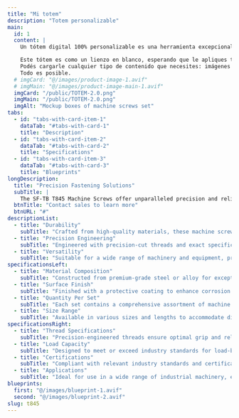 ```yaml
---
title: "Mi totem"
description: "Totem personalizable"
main:
  id: 1
  content: |
    Un tótem digital 100% personalizable es una herramienta excepcionalmente versátil y poderosa. Imaginate tener un dispositivo que podés adaptar completamente a tus necesidades, como si fuera un traje hecho a medida.

    Este tótem es como un lienzo en blanco, esperando que le apliques tu visión única. 
    Podés cargarle cualquier tipo de contenido que necesites: imágenes impactantes, videos informativos, datos en tiempo real, ofertas especiales, y mucho más. Además, tenés la libertad de definir cómo los usuarios interactuarán con él. ¿Necesitás una pantalla táctil intuitiva? ¿O quizás preferís un sistema de reconocimiento de voz de última generación? 
    Todo es posible.
  # imgCard: "@/images/product-image-1.avif"
  # imgMain: "@/images/product-image-main-1.avif"
  imgCard: "/public/TOTEM-2.0.png"
  imgMain: "/public/TOTEM-2.0.png"
  imgAlt: "Mockup boxes of machine screws set"
tabs:
  - id: "tabs-with-card-item-1"
    dataTab: "#tabs-with-card-1"
    title: "Description"
  - id: "tabs-with-card-item-2"
    dataTab: "#tabs-with-card-2"
    title: "Specifications"
  - id: "tabs-with-card-item-3"
    dataTab: "#tabs-with-card-3"
    title: "Blueprints"
longDescription:
  title: "Precision Fastening Solutions"
  subTitle: |
    The SF-TB T845 Machine Screws offer unparalleled precision and reliability for industrial applications, ensuring seamless operation and longevity for your machinery and equipment.
  btnTitle: "Contact sales to learn more"
  btnURL: "#"
descriptionList:
  - title: "Durability"
    subTitle: "Crafted from high-quality materials, these machine screws are built to withstand the rigors of industrial environments."
  - title: "Precision Engineering"
    subTitle: "Engineered with precision-cut threads and exact specifications, ensuring a tight and secure fit for every application."
  - title: "Versatility"
    subTitle: "Suitable for a wide range of machinery and equipment, providing versatile fastening solutions for various industrial needs."
specificationsLeft:
  - title: "Material Composition"
    subTitle: "Constructed from premium-grade steel or alloy for exceptional strength and durability."
  - title: "Surface Finish"
    subTitle: "Finished with a protective coating to enhance corrosion resistance and extend service life."
  - title: "Quantity Per Set"
    subTitle: "Each set contains a comprehensive assortment of machine screws to meet diverse industrial requirements."
  - title: "Size Range"
    subTitle: "Available in various sizes and lengths to accommodate different machinery and equipment specifications."
specificationsRight:
  - title: "Thread Specifications"
    subTitle: "Precision-engineered threads ensure optimal grip and reliability, even in high-vibration environments."
  - title: "Load Capacity"
    subTitle: "Designed to meet or exceed industry standards for load-bearing capacity, ensuring safe and reliable operation."
  - title: "Certifications"
    subTitle: "Compliant with relevant industry standards and certifications, guaranteeing quality and reliability."
  - title: "Applications"
    subTitle: "Ideal for use in a wide range of industrial machinery, equipment, and assemblies that demand precise and secure fastening."
blueprints:
  first: "@/images/blueprint-1.avif"
  second: "@/images/blueprint-2.avif"
slug: t845    
---
```

